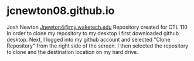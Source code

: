 # jcnewton08.github.io
Josh Newton 
Jnewton4@my.waketech.edu
Repository created for CTL 110
In order to clone my repository to my desktop I first downloaded github desktop. Next, I logged into my github account and selected "Clone Repository" from the right side of the screen. I then selected the repository to clone and the destination location on my hard drive.
